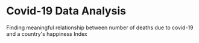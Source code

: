 # Covid-19 Data Analysis
 Finding meaningful relationship between number of deaths due to covid-19 and a country's happiness Index
